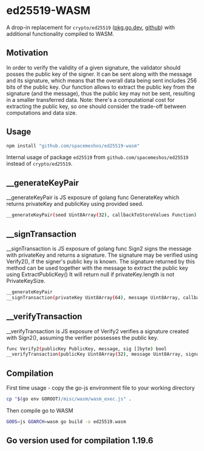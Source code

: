 # ed25519-WASM

A drop-in replacement for `crypto/ed25519` ([pkg.go.dev](https://pkg.go.dev/crypto/ed25519), [github](https://github.com/golang/crypto/tree/master/ed25519))
with additional functionality compiled to WASM.

## Motivation

In order to verify the validity of a given signature, the validator should posses the public key of the signer. It can be sent along with the message and its signature, which means that the overall data being sent includes 256 bits of the public key. Our function allows to extract the public key from the signature (and the message), thus the public key may not be sent, resulting in a smaller transferred data. Note: there's a computational cost for extracting the public key, so one should consider the trade-off between computations and data size.

## Usage

```bash
npm install "github.com/spacemeshos/ed25519-wasm"
```

Internal usage of package `ed25519` from `github.com/spacemeshos/ed25519` instead of `crypto/ed25519`.

## __generateKeyPair

__generateKeyPair is JS exposure of golang func GenerateKey which returns privateKey and publicKey using provided seed.

```bash
__generateKeyPair(seed Uint8Array(32), callbackToStoreValues Function) publicKey Uint8Array(32), privateKey Uint8Array(64)
```

## __signTransaction

__signTransaction is JS exposure of golang func Sign2 signs the message with privateKey and returns a signature.
The signature may be verified using Verify2(), if the signer's public key is known.
The signature returned by this method can be used together with the message
to extract the public key using ExtractPublicKey()
It will return null if privateKey.length is not PrivateKeySize.

```bash
__generateKeyPair
__signTransaction(privateKey Uint8Array(64), message Uint8Array, callbackToStoreValues Function) Uint8Array(64)
```

## __verifyTransaction

__verifyTransaction is JS exposure of Verify2 verifies a signature created with Sign2(), assuming the verifier possesses the public key.

```bash
func Verify2(publicKey PublicKey, message, sig []byte) bool
__verifyTransaction(publicKey Uint8Array(32), message Uint8Array, signature Uint8Array(64), callbackToStoreValue Function) boolean
```

## Compilation

First time usage - copy the go-js environment file to your working directory

```bash
cp "$(go env GOROOT)/misc/wasm/wasm_exec.js" .
```

Then compile go to WASM

```bash
GOOS=js GOARCH=wasm go build -o ed25519.wasm
```

## Go version used for compilation 1.19.6
